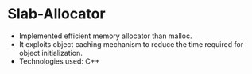 # Slab-Allocator
- Implemented efficient memory allocator than malloc.
- It exploits object caching mechanism to reduce the time required for object initialization.
- Technologies used: C++
